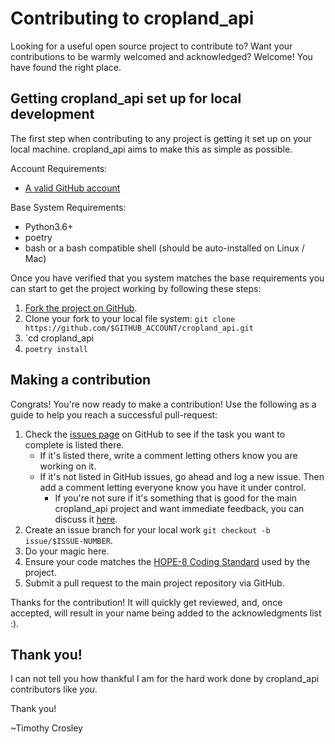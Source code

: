 Contributing to cropland_api
========

Looking for a useful open source project to contribute to?
Want your contributions to be warmly welcomed and acknowledged?
Welcome! You have found the right place.

## Getting cropland_api set up for local development
The first step when contributing to any project is getting it set up on your local machine. cropland_api aims to make this as simple as possible.

Account Requirements:

- [A valid GitHub account](https://github.com/join)

Base System Requirements:

- Python3.6+
- poetry
- bash or a bash compatible shell (should be auto-installed on Linux / Mac)

Once you have verified that you system matches the base requirements you can start to get the project working by following these steps:

1. [Fork the project on GitHub](https://github.com/iamlaksh1/cropland_api/fork).
2. Clone your fork to your local file system:
    `git clone https://github.com/$GITHUB_ACCOUNT/cropland_api.git`
3. `cd cropland_api
4. `poetry install`

## Making a contribution
Congrats! You're now ready to make a contribution! Use the following as a guide to help you reach a successful pull-request:

1. Check the [issues page](https://github.com/iamlaksh1/cropland_api/issues) on GitHub to see if the task you want to complete is listed there.
    - If it's listed there, write a comment letting others know you are working on it.
    - If it's not listed in GitHub issues, go ahead and log a new issue. Then add a comment letting everyone know you have it under control.
        - If you're not sure if it's something that is good for the main cropland_api project and want immediate feedback, you can discuss it [here](https://gitter.im/iamlaksh1/cropland_api).
2. Create an issue branch for your local work `git checkout -b issue/$ISSUE-NUMBER`.
3. Do your magic here.
4. Ensure your code matches the [HOPE-8 Coding Standard](https://github.com/hugapi/HOPE/blob/master/all/HOPE-8--Style-Guide-for-Hug-Code.md#hope-8----style-guide-for-hug-code) used by the project.
5. Submit a pull request to the main project repository via GitHub.

Thanks for the contribution! It will quickly get reviewed, and, once accepted, will result in your name being added to the acknowledgments list :).

## Thank you!
I can not tell you how thankful I am for the hard work done by cropland_api contributors like *you*.

Thank you!

~Timothy Crosley

